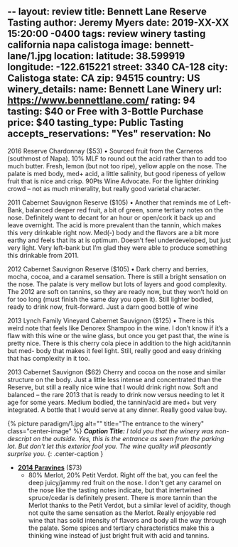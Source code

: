 --
layout: review
title: Bennett Lane Reserve Tasting
author: Jeremy Myers
date:   2019-XX-XX 15:20:00 -0400
tags: review winery tasting california napa calistoga
image: bennett-lane/1.jpg
location:
  latitude: 38.599919
  longitude: -122.615221
  street: 3340 CA-128
  city: Calistoga
  state: CA
  zip: 94515
  country: US
winery_details:
  name: Bennett Lane Winery
  url: https://www.bennettlane.com/
  rating: 94
  tasting: $40 or Free with 3-Bottle Purchase
  price: $40
  tasting_type: Public Tasting
  accepts_reservations: "Yes"
  reservation: No
---


2016 Reserve Chardonnay ($53)
•	Sourced fruit from the Carneros (southmost of Napa).  10% MLF to round out the acid rather than to add too much butter.  Fresh, lemon (but not too ripe), yellow apple on the nose.  The palate is med body, med+ acid, a little salinity, but good ripeness of yellow fruit that is nice and crisp. 90Pts Wine Advocate.  For the lighter drinking crowd – not as much minerality, but really good varietal character.  

2011 Cabernet Sauvignon Reserve ($105)
•	Another that reminds me of Left-Bank, balanced deeper red fruit, a bit of green, some tertiary notes on the nose.  Definitely want to decant for an hour or open/cork it back up and leave overnight.  The acid is more prevalent than the tannin, which makes this very drinkable right now.  Med(-) body and the flavors are a bit more earthy and feels that its at is optimum.  Doesn’t feel underdeveloped, but just very light.  Very left-bank but I’m glad they were able to produce something this drinkable from 2011.  

2012 Cabernet Sauvignon Reserve ($105)
•	Dark cherry and berries, mocha, cocoa, and a caramel sensation.  There is still a bright sensation on the nose.  The palate is very mellow but lots of layers and good complexity.  The 2012 are soft on tannins, so they are ready now, but they won’t hold on for too long (must finish the same day you open it).  Still lighter bodied, ready to drink now, fruit-forward.  Just a darn good bottle of wine

2013 Lynch Family Vineyard Cabernet Sauvignon ($125)
•	There is this weird note that feels like Denorex Shampoo in the wine.  I don’t know if it’s a flaw with this wine or the wine glass, but once you get past that, the wine is pretty nice.  There is this cherry cola piece in addition to the high acid/tannin but med- body that makes it feel light.  Still, really good and easy drinking that has complexity in it too.

2013 Cabernet Sauvignon ($62)
Cherry and cocoa on the nose and similar structure on the body.  Just a little less intense and concentrated than the Reserve, but still a really nice wine that I would drink right now.  Soft and balanced – the rare 2013 that is ready to drink now versus needing to let it age for some years.  Medium bodied, the tannin/acid are med+ but very integrated.  A bottle that I would serve at any dinner.  Really good value buy.


{% picture paradigm/1.jpg alt="" title="The entrance to the winery" class="center-image" %}
***Caption Title:*** *I told you that the winery was non-descript on the outside.  Yes, this is the entrance as seen from the parking lot.  But don't let this exterior fool you.  The wine quality will pleasantly surprise you.*
{: .center-caption }

* [**2014 Paravines**](https://store.paradigmwinery.com/product/2014-Paravines) ($73)
  * 80% Merlot, 20% Petit Verdot.  Right off the bat, you can feel the deep juicy/jammy red fruit on the nose.  I don't get any caramel on the nose like the tasting notes indicate, but that intertwined spruce/cedar is definitely present.  There is more tannin than the Merlot thanks to the Petit Verdot, but a similar level of acidity, though not quite the same sensation as the Merlot.  Really enjoyable red wine that has solid intensity of flavors and body all the way through the palate.  Some spices and tertiary characteristics make this a thinking wine instead of just bright fruit with acid and tannins.  

